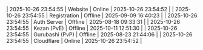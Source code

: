 | 2025-10-26 23:54:55 | Website | Online | 2025-10-26 23:54:52 |
| 2025-10-26 23:54:55 | Registration | Offline | 2025-09-09 16:40:23 |
| 2025-10-26 23:54:55 | Auth Server | Offline | 2025-08-18 09:33:31 |
| 2025-10-26 23:54:55 | Kezan (PvE) | Offline | 2025-10-11 12:51:30 |
| 2025-10-26 23:54:55 | Gurubashi (PvP) | Offline | 2025-08-23 21:44:06 |
| 2025-10-26 23:54:55 | Cloudflare | Online | 2025-10-26 23:54:52 |
